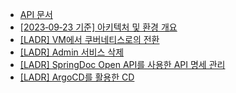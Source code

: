 - [API 문서](https://github.com/Liberty52/Liberty52/wiki/Map-%E2%80%90-API-%EB%AC%B8%EC%84%9C)
- [[2023‐09‐23 기준] 아키텍처 및 환경 개요](https://github.com/Liberty52/Liberty52/wiki/%5B2023%E2%80%9009%E2%80%9023-%EA%B8%B0%EC%A4%80%5D-%EC%95%84%ED%82%A4%ED%85%8D%EC%B2%98-%EB%B0%8F-%ED%99%98%EA%B2%BD-%EA%B0%9C%EC%9A%94)
- [[LADR] VM에서 쿠버네티스로의 전환](https://github.com/Liberty52/Liberty52/wiki/%5BLADR%5D-VM%EC%97%90%EC%84%9C-%EC%BF%A0%EB%B2%84%EB%84%A4%ED%8B%B0%EC%8A%A4%EB%A1%9C%EC%9D%98-%EC%A0%84%ED%99%98)
- [[LADR] Admin 서비스 삭제](https://github.com/Liberty52/Liberty52/wiki/%5BLADR%5D-Admin-%EC%84%9C%EB%B9%84%EC%8A%A4-%EC%82%AD%EC%A0%9C)
- [[LADR] SpringDoc Open API를 사용한 API 명세 관리](https://github.com/Liberty52/Liberty52/wiki/%5BLADR%5D-SpringDoc-Open-API%EB%A5%BC-%EC%82%AC%EC%9A%A9%ED%95%9C-API-%EB%AA%85%EC%84%B8-%EA%B4%80%EB%A6%AC)
- [[LADR] ArgoCD를 활용한 CD](https://github.com/Liberty52/Liberty52/wiki/%5BLADR%5D-ArgoCD%EB%A5%BC-%ED%99%9C%EC%9A%A9%ED%95%9C-CD)
